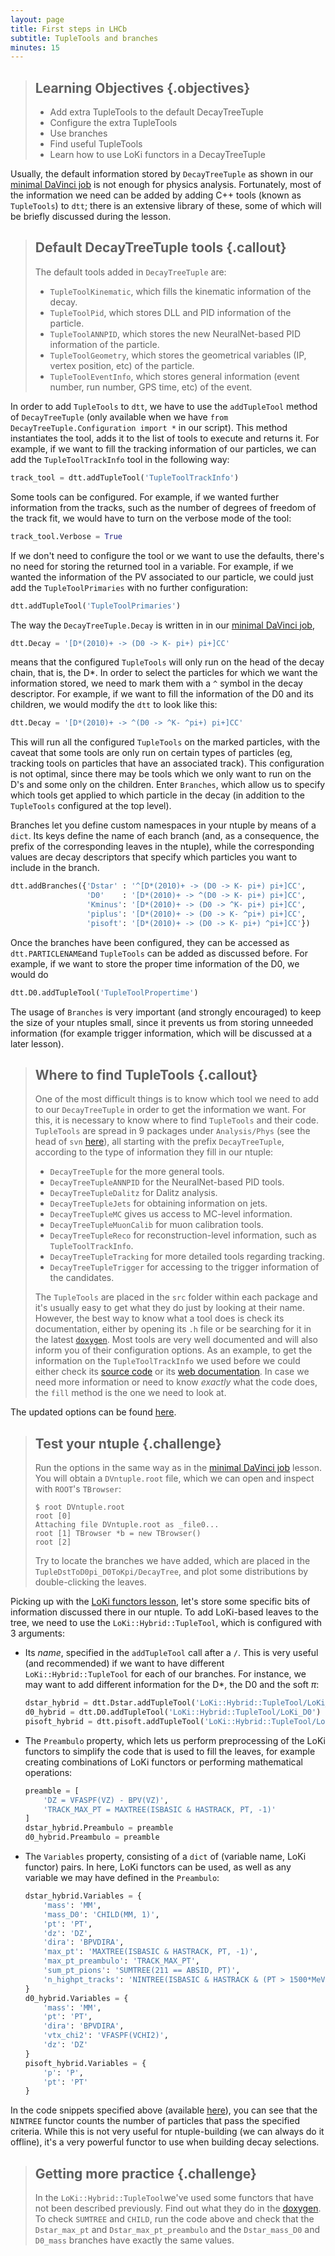 ```yaml
---
layout: page
title: First steps in LHCb
subtitle: TupleTools and branches
minutes: 15
---
```


> ## Learning Objectives {.objectives}
>
> * Add extra TupleTools to the default DecayTreeTuple
> * Configure the extra TupleTools
> * Use branches
> * Find useful TupleTools
> * Learn how to use LoKi functors in a DecayTreeTuple

Usually, the default information stored by `DecayTreeTuple` as shown in our [minimal DaVinci job](09-minimal-dv-job.html) is not enough for physics analysis. 
Fortunately, most of the information we need can be added by adding C++ tools (known as `TupleTools`) to `dtt`;
there is an extensive library of these, some of which will be briefly discussed during the lesson.

> ## Default DecayTreeTuple tools {.callout}
> The default tools added in `DecayTreeTuple` are:
>
>  - `TupleToolKinematic`, which fills the kinematic information of the decay.
>  - `TupleToolPid`, which stores DLL and PID information of the particle.
>  - `TupleToolANNPID`, which stores the new NeuralNet-based PID information of the particle.
>  - `TupleToolGeometry`, which stores the geometrical variables (IP, vertex position, etc) of the particle.
>  - `TupleToolEventInfo`, which stores general information (event number, run number, GPS time, etc) of the event.

In order to add `TupleTools` to `dtt`, we have to use the `addTupleTool` method of `DecayTreeTuple` (only available when we have `from DecayTreeTuple.Configuration import *` in our script).
This method instantiates the tool, adds it to the list of tools to execute and returns it.
For example, if we want to fill the tracking information of our particles, we can add the `TupleToolTrackInfo` tool in the following way:

```python
track_tool = dtt.addTupleTool('TupleToolTrackInfo')
```

Some tools can be configured. For example, if we wanted further information from the tracks, such as the number of degrees of freedom of the track fit, we would have to turn on the verbose mode of the tool:

```python
track_tool.Verbose = True
```

If we don't need to configure the tool or we want to use the defaults, there's no need for storing the returned tool in a variable.
For example, if we wanted the information of the PV associated to our particle, we could just add the `TupleToolPrimaries` with no further configuration:

```python
dtt.addTupleTool('TupleToolPrimaries')
```

The way the `DecayTreeTuple.Decay` is written in in our [minimal DaVinci job](09-minimal-dv-job.html), 

```python
dtt.Decay = '[D*(2010)+ -> (D0 -> K- pi+) pi+]CC'
```

means that the configured `TupleTools` will only run on the head of the decay chain, that is, the D*.
In order to select the particles for which we want the information stored, we need to mark them with a `^` symbol in the decay descriptor.
For example, if we want to fill the information of the D0 and its children, we would modify the `dtt` to look like this:

```python
dtt.Decay = '[D*(2010)+ -> ^(D0 -> ^K- ^pi+) pi+]CC'
```

This will run all the configured `TupleTools` on the marked particles, with the caveat that some tools are only run on certain types of particles (eg, tracking tools on particles that have an associated track).
This configuration is not optimal, since there may be tools which we only want to run on the D's and some only on the children. Enter `Branches`, which allow us to specify which tools get applied to which particle in the decay (in addition to the `TupleTools` configured at the top level).

Branches let you define custom namespaces in your ntuple by means of a `dict`.
Its keys define the name of each branch (and, as a consequence, the prefix of the corresponding leaves in the ntuple), while the corresponding values are decay descriptors that specify which particles you want to include in the branch.

```python
dtt.addBranches({'Dstar' : '^[D*(2010)+ -> (D0 -> K- pi+) pi+]CC',
                 'D0'    : '[D*(2010)+ -> ^(D0 -> K- pi+) pi+]CC',
                 'Kminus': '[D*(2010)+ -> (D0 -> ^K- pi+) pi+]CC',
                 'piplus': '[D*(2010)+ -> (D0 -> K- ^pi+) pi+]CC',
                 'pisoft': '[D*(2010)+ -> (D0 -> K- pi+) ^pi+]CC'})
```

Once the branches have been configured, they can be accessed as `dtt.PARTICLENAME`and `TupleTools` can be added as discussed before.
For example, if we want to store the proper time information of the D0, we would do

```python
dtt.D0.addTupleTool('TupleToolPropertime')
```

The usage of `Branches` is very important (and strongly encouraged) to keep the size of your ntuples small, since it prevents us from storing unneeded information (for example trigger information, which will be discussed at a later lesson).

> ## Where to find TupleTools {.callout}
> One of the most difficult things is to know which tool we need to add to our `DecayTreeTuple` in order to get the information we want.
> For this, it is necessary to know where to find `TupleTools` and their code.
> `TupleTools` are spread in 9 packages under `Analysis/Phys` (see the head of `svn` [here](https://svnweb.cern.ch/trac/lhcb/browser/Analysis/trunk/Phys)), all starting with the prefix `DecayTreeTuple`, according to the type of information they fill in our ntuple:
>
> - `DecayTreeTuple` for the more general tools.
> - `DecayTreeTupleANNPID` for the NeuralNet-based PID tools.
> - `DecayTreeTupleDalitz` for Dalitz analysis.
> - `DecayTreeTupleJets` for obtaining information on jets.
> - `DecayTreeTupleMC` gives us access to MC-level information.
> - `DecayTreeTupleMuonCalib` for muon calibration tools.
> - `DecayTreeTupleReco` for reconstruction-level information, such as `TupleToolTrackInfo`.
> - `DecayTreeTupleTracking` for more detailed tools regarding tracking.
> - `DecayTreeTupleTrigger` for accessing to the trigger information of the candidates.
>
> The `TupleTools` are placed in the `src` folder within each package and it's usually easy to get what they do just by looking at their name.
> However, the best way to know what a tool does is check its documentation, either by opening its `.h` file or be searching for it in the latest [`doxygen`](http://lhcb-release-area.web.cern.ch/LHCb-release-area/DOC/davinci/releases/latest/doxygen/index.html).
> Most tools are very well documented and will also inform you of their configuration options.
> As an example, to get the information on the `TupleToolTrackInfo` we used before we could either check its [source code](https://svnweb.cern.ch/trac/lhcb/browser/Analysis/trunk/Phys/DecayTreeTupleReco/src/TupleToolTrackInfo.h) or its [web documentation](http://lhcb-release-area.web.cern.ch/LHCb-release-area/DOC/analysis/releases/latest/doxygen/da/ddd/class_tuple_tool_track_info.html).
> In case we need more information or need to know *exactly* what the code does, the `fill` method is the one we need to look at.

The updated options can be found [here](./code/12-add-tupletools/ntuple_options.py).

> ## Test your ntuple {.challenge}
> Run the options in the same way as in the [minimal DaVinci job](09-minimal-dv-job.html) lesson.
> You will obtain a `DVntuple.root` file, which we can open and inspect with `ROOT`'s `TBrowser`:
> 
> ```
> $ root DVntuple.root
> root [0]
> Attaching file DVntuple.root as _file0...
> root [1] TBrowser *b = new TBrowser()
> root [2]
> ```
> 
> Try to locate the branches we have added, which are placed in the `TupleDstToD0pi_D0ToKpi/DecayTree`, and plot some distributions by double-clicking the leaves.

Picking up with the [LoKi functors lesson](06-loki-functors.html), let's store some specific bits of information discussed there in our ntuple.
To add LoKi-based leaves to the tree, we need to use the `LoKi::Hybrid::TupleTool`, which is configured with 3 arguments:

  - Its *name*, specified in the `addTupleTool` call after a `/`.  This is very useful (and recommended) if we want to have different `LoKi::Hybrid::TupleTool` for each of our branches. For instance, we may want to add different information for the D*, the D0 and the soft $\pi$:
    ```python
    dstar_hybrid = dtt.Dstar.addTupleTool('LoKi::Hybrid::TupleTool/LoKi_Dstar')
    d0_hybrid = dtt.D0.addTupleTool('LoKi::Hybrid::TupleTool/LoKi_D0')
    pisoft_hybrid = dtt.pisoft.addTupleTool('LoKi::Hybrid::TupleTool/LoKi_PiSoft')
    ```
  - The `Preambulo` property, which lets us perform preprocessing of the LoKi functors to simplify the code that is used to fill the leaves, for example creating combinations of LoKi functors or performing mathematical operations:
    ```python
    preamble = [
        'DZ = VFASPF(VZ) - BPV(VZ)',
        'TRACK_MAX_PT = MAXTREE(ISBASIC & HASTRACK, PT, -1)'
    ]
    dstar_hybrid.Preambulo = preamble
    d0_hybrid.Preambulo = preamble
    ```
  - The `Variables` property, consisting of a `dict` of (variable name, LoKi functor) pairs. In here, LoKi functors can be used, as well as any variable we may have defined in the `Preambulo`:
    ```python
    dstar_hybrid.Variables = {
        'mass': 'MM',
        'mass_D0': 'CHILD(MM, 1)',
        'pt': 'PT',
        'dz': 'DZ',
        'dira': 'BPVDIRA',
        'max_pt': 'MAXTREE(ISBASIC & HASTRACK, PT, -1)',
        'max_pt_preambulo': 'TRACK_MAX_PT',
        'sum_pt_pions': 'SUMTREE(211 == ABSID, PT)',
        'n_highpt_tracks': 'NINTREE(ISBASIC & HASTRACK & (PT > 1500*MeV))'
    }
    d0_hybrid.Variables = {
        'mass': 'MM',
        'pt': 'PT',
        'dira': 'BPVDIRA',
        'vtx_chi2': 'VFASPF(VCHI2)',
        'dz': 'DZ'
    }
    pisoft_hybrid.Variables = {
        'p': 'P',
        'pt': 'PT'
    }
    ```

In the code snippets specified above (available [here](code/12-add-tupletools/ntuple_options_loki.py)), you can see that the `NINTREE` functor counts the number of particles that pass the specified criteria. While this is not very useful for ntuple-building (we can always do it offline), it's a very powerful functor to use when building decay selections.

> ## Getting more practice {.challenge}
> In the `LoKi::Hybrid::TupleTool`we've used some  functors that have not been described previously. Find out what they do in the [doxygen](http://lhcb-release-area.web.cern.ch/LHCb-release-area/DOC/davinci/releases/latest/doxygen/d7/dae/namespace_lo_ki_1_1_cuts.html).
> To check `SUMTREE` and `CHILD`, run the code above and check that the `Dstar_max_pt` and `Dstar_max_pt_preambulo` and the `Dstar_mass_D0` and `D0_mass` branches have exactly the same values.
